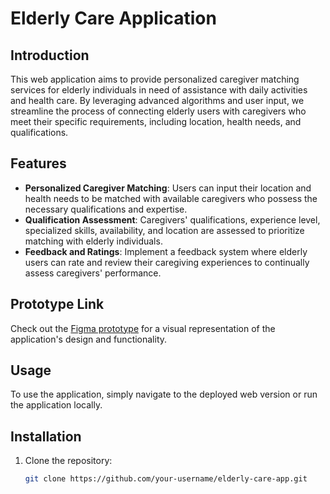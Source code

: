 # Elderly Care Application

## Introduction

This web application aims to provide personalized caregiver matching services for elderly individuals in need of assistance with daily activities and health care. By leveraging advanced algorithms and user input, we streamline the process of connecting elderly users with caregivers who meet their specific requirements, including location, health needs, and qualifications.

## Features

- **Personalized Caregiver Matching**: Users can input their location and health needs to be matched with available caregivers who possess the necessary qualifications and expertise.
- **Qualification Assessment**: Caregivers' qualifications, experience level, specialized skills, availability, and location are assessed to prioritize matching with elderly individuals.
- **Feedback and Ratings**: Implement a feedback system where elderly users can rate and review their caregiving experiences to continually assess caregivers' performance.

## Prototype Link

Check out the [Figma prototype](https://www.figma.com/proto/your-prototype-link](https://www.figma.com/file/Lf2FpTbM2hMgU6mfFbKxi8/Untitled?type=design&node-id=1%3A101&mode=design&t=4bo0sWOchR9my3hY-1)) for a visual representation of the application's design and functionality.

## Usage

To use the application, simply navigate to the deployed web version or run the application locally.

## Installation

1. Clone the repository:
   ```bash
   git clone https://github.com/your-username/elderly-care-app.git
